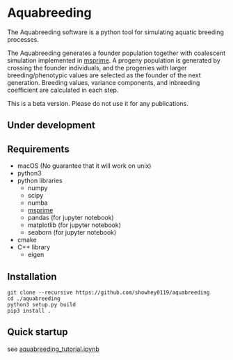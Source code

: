 # Aquabreeding

The Aquabreeding software is a python tool for simulating aquatic breeding processes.

The Aquabreeding generates a founder population together with coalescent simulation implemented in [msprime](https://tskit.dev/msprime/docs/stable/intro.html).  A progeny population is generated by crossing the founder individuals, and the progenies with larger breeding/phenotypic values are selected as the founder of the next generation.  Breeding values, variance components, and inbreeding coefficient are calculated in each step.

This is a beta version.  Please do not use it for any publications.

## Under development

## Requirements
- macOS (No guarantee that it will work on unix)
- python3
- python libraries
    - numpy
    - scipy
    - numba  
    - [msprime](https://tskit.dev/msprime/docs/stable/intro.html)  
    - pandas (for jupyter notebook)  
    - matplotlib (for jupyter notebook)  
    - seaborn (for jupyter notebook)  
- cmake
- C++ library
    - eigen


## Installation
`git clone --recursive https://github.com/showhey0119/aquabreeding`  
`cd ./aquabreeding`  
`python3 setup.py build`  
`pip3 install .`  

## Quick startup
see [aquabreeding\_tutorial.ipynb](https://github.com/showhey0119/aquabreeding/blob/master/aquabreeding_tutorial.ipynb)


